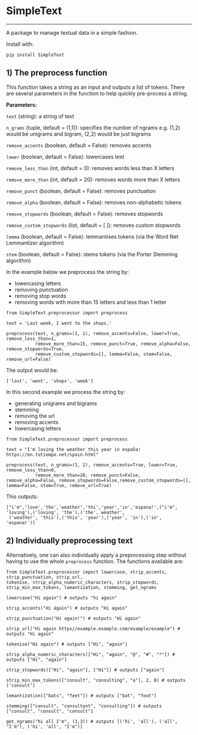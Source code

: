 # SimpleText
---

A package to manage textual data in a simple fashion.

Install with:

```
pip install SimpleText
```

## 1) The preprocess function 

This function takes a string as an input and outputs a list of tokens. There are several parameters in the function to help quickly pre-process a string. 

**Parameters:**

```text``` (string): a string of text

```n_grams``` (tuple, default = (1,1)): specifies the number of ngrams e.g. (1,2) would be unigrams and bigram, (2,2) would be just bigrams 

```remove_accents``` (boolean, default = False): removes accents 

```lower``` (boolean, default = False): lowercases text 

```remove_less_than``` (int, default = 0): removes words less than X letters 

```remove_more_than``` (int, default = 20): removes words more than X letters

```remove_punct``` (boolean, default = False): removes punctuation

```remove_alpha``` (boolean, default = False): removes non-alphabetic tokens

```remove_stopwords``` (boolean, default = False): removes stopwords

```remove_custom_stopwords``` (list, default = [ ]): removes custom stopwords

```lemma``` (boolean, default = False): lemmantises tokens (via the Word Net Lemmantizer algorithm)

```stem``` (boolean, default = False): stems tokens (via the Porter Stemming algorithm)


In the example below we preprocess the string by:

  - lowercasing letters
  - removing punctuation
  - removing stop words
  - removing words with more than 15 letters and less than 1 letter


```
from SimpleText.preprocessor import preprocess

text = 'Last week, I went to the shops.'

preprocess(text, n_grams=(1, 1), remove_accents=False, lower=True, remove_less_than=1,
           remove_more_than=15, remove_punct=True, remove_alpha=False, remove_stopwords=True,
           remove_custom_stopwords=[], lemma=False, stem=False, remove_url=False)
```

The output would be:

```
['last', 'went', 'shops', 'week']
```

In this second example we process the string by:

- generating unigrams and bigrams
- stemming
- removing the url
- removing accents 
- lowercasing letters

```
from SimpleText.preprocessor import preprocess

text = "I'm loving the weather this year in españa! https://en.tutiempo.net/spain.html"

preprocess(text, n_grams=(1, 2), remove_accents=True, lower=True, remove_less_than=0, 
           remove_more_than=20, remove_punct=False, remove_alpha=False, remove_stopwords=False,remove_custom_stopwords=[], lemma=False, stem=True, remove_url=True)

```

This outputs:

```
["i'm",'love','the','weather','thi','year','in','espana!',("i'm", 'loving'),('loving', 'the'),('the', weather',
 ('weather', 'this'),('this', 'year'),('year', 'in'),('in', 'espana!')]
```

## 2) Individually preprocessing text  

Alternatively, one can also individually apply a preprocessing step without having to use the whole ```preprocess``` function. The functions available are:

```
from SimpleText.preprocessor import lowercase, strip_accents, strip_punctuation, strip_url, 
tokenise, strip_alpha_numeric_characters, strip_stopwords, strip_min_max_tokens, lemantization, stemming, get_ngrams

lowercase("Hi again") # outputs "hi again"

strip_accents("Hi ágain") # outputs "Hi again"

strip_punctuation("Hi again!") # outputs "Hi again"

strip_url("Hi again https//example.example.com/example/example") # outputs "Hi again"

tokenise("Hi again") # outputs ["Hi", "again"]

strip_alpha_numeric_characters(["Hi", "again", "@", "#", "*"]) # outputs ["Hi", "again"]

strip_stopwords(["Hi", "again"], ["Hi"]) # outputs ["again"]

strip_min_max_tokens(["consult", "consulting", "a"], 2, 8) # outputs ['consult']

lemantization(["bats", "feet"]) # outputs ["bat", "foot"]

stemming(["consult", "consultant", "consulting"]) # outputs ["consult", "consult", "consult"]

get_ngrams("hi all I'm", (1,3)) # outputs [('hi', 'all'), ('all', "I'm"), ('hi', 'all', "I'm")]
```
